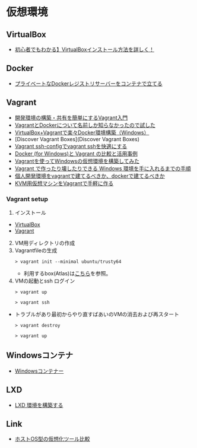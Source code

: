 
# 仮想環境


## VirtualBox

* [初心者でもわかる】VirtualBoxインストール方法を詳しく！](https://eng-entrance.com/virtualbox-install)

## Docker

* [プライベートなDockerレジストリサーバーをコンテナで立てる](https://qiita.com/rsakao/items/617f54579278173d3c20)
 
## Vagrant

* [開発環境の構築・共有を簡単にするVagrant入門](https://thinkit.co.jp/story/2015/03/19/5740)
* [VagrantとDockerについて名前しか知らなかったので試した](https://qiita.com/hidekuro/items/fc12344d36d996198e96)
* [VirtualBox+Vagrantで楽々Docker環境構築（Windows）](https://qiita.com/mikoski01/items/7ed36ac9e402658bb93e)
* [Discover Vagrant Boxes](Discover Vagrant Boxes)
* [Vagrant ssh-configでvagrant sshを快適にする](https://qiita.com/Sanche/items/43d615beef05cd9417e2)
* [Docker (for Windows)と Vagrant の比較と活用事例](https://qiita.com/yoshiwatanabe/items/a42af12a0043faed1a5e)
* [Vagrantを使ってWindowsの仮想環境を構築してみた](https://curecode.jp/tech/vagrant_with_windows_guests/)
* [Vagrant で作ったり壊したりできる Windows 環境を手に入れるまでの手順](tech.nitoyon.com/ja/blog/2014/02/20/vagrant-win-guest/)
* [個人開発環境をvagrantで建てるべきか、dockerで建てるべきか](https://qiita.com/hirohero/items/1eaa22b7f87eb66b2f2d)
* [KVM用仮想マシンをVagrantで手軽に作る](https://knowledge.sakura.ad.jp/2535/)

### Vagrant setup

1. インストール
 * [VirtualBox](https://www.virtualbox.org/)
 * [Vagrant](https://www.vagrantup.com/)
2. VM用ディレクトリの作成
3. Vagrantfileの生成
	```
	> vagrant init --minimal ubuntu/trusty64
	```
	* 利用するbox(Atlas)は[こちら](https://app.vagrantup.com/boxes/search)を参照。
4. VMの起動とssh ログイン
	```
	> vagrant up
	
	> vagrant ssh
	```

* トラブルがあり最初からやり直すばあいのVMの消去および再スタート

	```
	> vagrant destroy

	> vagrant up
	```

## Windowsコンテナ

* [Windowsコンテナー](https://docs.microsoft.com/ja-jp/virtualization/windowscontainers/about/)

## LXD

* [LXD 環境を構築する](https://qiita.com/nakaniko/items/ce3d8e4873ab9ddfcff2)

## Link

* [ホストOS型の仮想化ツール比較](https://qiita.com/heignamerican/items/58599220b5111bf5488d)